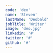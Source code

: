 ```yaml
---
code: 'deo'
name: 'Steven'
lastName: 'Deobald'
jobTitle: 'Writer'
image: 'deo.jpg'
linkedin: '#'
twitter: '#'
github: '#'
---
```

